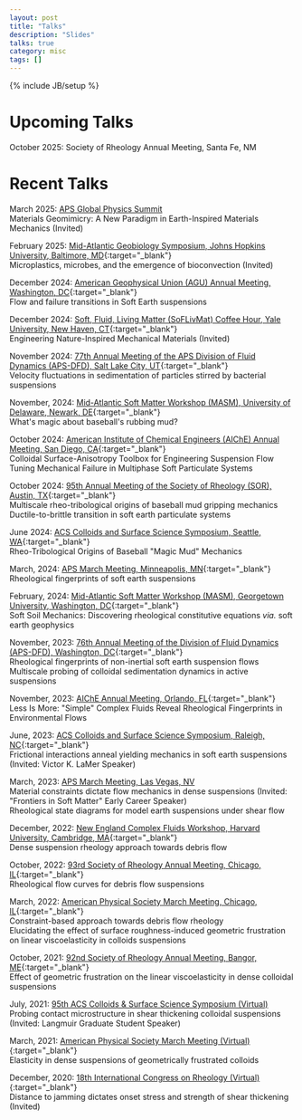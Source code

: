 ```yaml
---
layout: post
title: "Talks"
description: "Slides"
talks: true
category: misc
tags: []
---
```

{% include JB/setup %}

# Upcoming Talks
October 2025: Society of Rheology Annual Meeting, Santa Fe, NM

# Recent Talks
March 2025: [APS Global Physics Summit](https://summit.aps.org/events/MAR-X61/1)<br> Materials Geomimicry: A New Paradigm in Earth-Inspired Materials Mechanics (Invited)

February 2025: [Mid-Atlantic Geobiology Symposium, Johns Hopkins University, Baltimore, MD](https://www.midatlanticgeobiologysymposium.org/){:target="_blank"}<br> Microplastics, microbes, and the emergence of bioconvection (Invited)

December 2024: [American Geophysical Union (AGU) Annual Meeting, Washington, DC](https://www.agu.org/annual-meeting){:target="_blank"}<br> Flow and failure transitions in Soft Earth suspensions

December 2024: [Soft, Fluid, Living Matter (SoFLivMat) Coffee Hour, Yale University, New Haven, CT](https://pahlavan.yale.edu/soflivmat-coffee-hour){:target="_blank"}<br>Engineering Nature-Inspired Mechanical Materials (Invited)

November 2024: [77th Annual Meeting of the APS Division of Fluid Dynamics (APS-DFD), Salt Lake City, UT](https://dfd-meeting.aps.org/){:target="_blank"}<br>Velocity fluctuations in sedimentation of particles stirred by bacterial suspensions

November, 2024: [Mid-Atlantic Soft Matter Workshop (MASM), University of Delaware, Newark, DE](https://sites.google.com/georgetown.edu/masm/){:target="_blank"}<br>What's magic about baseball's rubbing mud? 

October 2024: [American Institute of Chemical Engineers (AIChE) Annual Meeting, San Diego, CA](https://www.aiche.org/conferences/aiche-annual-meeting/2024){:target="_blank"}<br>
Colloidal Surface-Anisotropy Toolbox for Engineering Suspension Flow<br>
Tuning Mechanical Failure in Multiphase Soft Particulate Systems

October 2024: [95th Annual Meeting of the Society of Rheology (SOR), Austin, TX](https://www.rheology.org/sor/Annual_Meeting/2024Oct/){:target="_blank"}<br>
Multiscale rheo-tribological origins of baseball mud gripping mechanics<br>
Ductile-to-brittle transition in soft earth particulate systems

June 2024: [ACS Colloids and Surface Science Symposium, Seattle, WA](https://www.colloids2024.org/){:target="_blank"}<br>
Rheo-Tribological Origins of Baseball "Magic Mud" Mechanics

March, 2024: [APS March Meeting, Minneapolis, MN](https://meetings.aps.org/Meeting/MAR24/Session/K34.3){:target="_blank"}<br>Rheological fingerprints of soft earth suspensions

February, 2024: [Mid-Atlantic Soft Matter Workshop (MASM), Georgetown University, Washington, DC](https://sites.google.com/georgetown.edu/masm/){:target="_blank"}<br>Soft Soil Mechanics: Discovering rheological constitutive equations <i>via.</i> soft earth geophysics 

November, 2023: [76th Annual Meeting of the Division of Fluid Dynamics (APS-DFD), Washington, DC](https://www.2023apsdfd.org/){:target="_blank"}<br>
Rheological fingerprints of non-inertial soft earth suspension flows<br>Multiscale probing of colloidal sedimentation dynamics in active suspensions

November, 2023: [AIChE Annual Meeting, Orlando, FL](https://aiche.confex.com/aiche/2023/meetingapp.cgi/Person/268597){:target="_blank"}<br>
Less Is More: "Simple" Complex Fluids Reveal Rheological Fingerprints in Environmental Flows

June, 2023: [ACS Colloids and Surface Science Symposium, Raleigh, NC](https://conferences.coned.ncsu.edu/colloids2023/){:target="_blank"}<br>Frictional interactions anneal yielding mechanics in soft earth suspensions (Invited: Victor K. LaMer Speaker)

March, 2023: [APS March Meeting, Las Vegas, NV](https://meetings.aps.org/Meeting/MAR23/APS_epitome)<br>Material constraints dictate flow mechanics in dense suspensions (Invited: "Frontiers in Soft Matter" Early Career Speaker)<br>Rheological state diagrams for model earth suspensions under shear flow 

December, 2022: [New England Complex Fluids Workshop, Harvard University, Cambridge, MA](https://complexfluids.org/necf/index.php){:target="_blank"}<br>Dense suspension rheology approach towards debris flow 

October, 2022: [93rd Society of Rheology Annual Meeting, Chicago, IL](https://www.rheology.org/sor/Annual_Meeting/2022Oct/){:target="_blank"}<br>Rheological flow curves for debris flow suspensions 

March, 2022: [American Physical Society March Meeting, Chicago, IL](https://meetings.aps.org/Meeting/MAR22/Content/4178){:target="_blank"}<br>Constraint-based approach towards debris flow rheology <br>Elucidating the effect of surface roughness-induced geometric frustration on linear viscoelasticity in colloids suspensions 

October, 2021: [92nd Society of Rheology Annual Meeting, Bangor, ME](https://www.rheology.org/SoR/Annual_Meeting/2021Oct/Default){:target="_blank"}<br>Effect of geometric frustration on the linear viscoelasticity in dense colloidal suspensions 

July, 2021: [95th ACS Colloids & Surface Science Symposium (Virtual)](https://sites.psu.edu/2021colloids/)<br>Probing contact microstructure in shear thickening colloidal suspensions (Invited: Langmuir Graduate Student Speaker)

March, 2021: [American Physical Society March Meeting (Virtual)](https://meetings.aps.org/Meeting/MAR21/Session/C06.15){:target="_blank"}<br>Elasticity in dense suspensions of geometrically frustrated colloids 

December, 2020: [18th International Congress on Rheology (Virtual)](https://www.icr2020.com/){:target="_blank"}<br>Distance to jamming dictates onset stress and strength of shear thickening (Invited)

